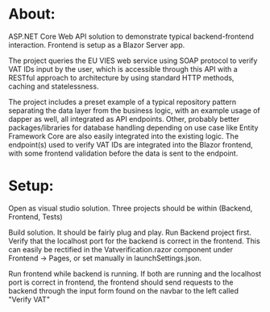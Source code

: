 # About:
ASP.NET Core Web API solution to demonstrate typical backend-frontend interaction. 
Frontend is setup as a Blazor Server app.

The project queries the EU VIES web service using SOAP protocol to verify VAT IDs input by the user, which is accessible through this API with a RESTful approach to architecture by using standard HTTP methods, caching and statelessness.

The project includes a preset example of a typical repository pattern separating the data layer from the business logic, with an example usage of dapper as well, all integrated as API endpoints. 
Other, probably better packages/libraries for database handling depending on use case like Entity Framework Core are also easily integrated into the existing logic. 
The endpoint(s) used to verify VAT IDs are integrated into the Blazor frontend, with some frontend validation before the data is sent to the endpoint.
# Setup:
Open as visual studio solution. 
Three projects should be within (Backend, Frontend, Tests)

Build solution. 
It should be fairly plug and play. 
Run Backend project first. 
Verify that the localhost port for the backend is correct in the frontend. 
This can easily be rectified in the Vatverification.razor component under Frontend -> Pages, or set manually in launchSettings.json.

Run frontend while backend is running. 
If both are running and the localhost port is correct in frontend, the frontend should send requests to the backend through the input form found on the navbar to the left called "Verify VAT"